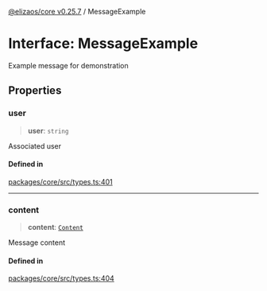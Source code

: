 [@elizaos/core v0.25.7](../index.md) / MessageExample

# Interface: MessageExample

Example message for demonstration

## Properties

### user

> **user**: `string`

Associated user

#### Defined in

[packages/core/src/types.ts:401](https://github.com/elizaOS/eliza/blob/main/packages/core/src/types.ts#L401)

***

### content

> **content**: [`Content`](Content.md)

Message content

#### Defined in

[packages/core/src/types.ts:404](https://github.com/elizaOS/eliza/blob/main/packages/core/src/types.ts#L404)
